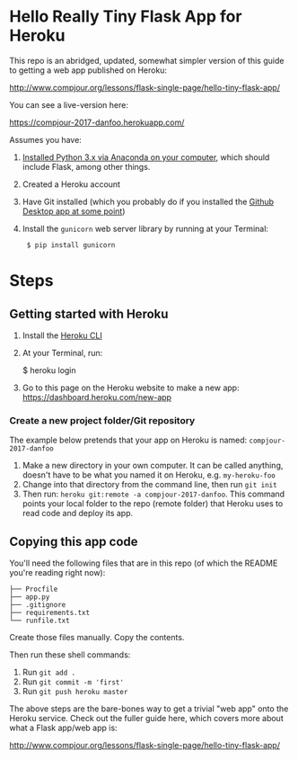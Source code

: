 # Hello Really Tiny Flask App for Heroku

This repo is an abridged, updated, somewhat simpler version of this guide to getting a web app published on Heroku:

http://www.compjour.org/lessons/flask-single-page/hello-tiny-flask-app/

You can see a live-version here:

https://compjour-2017-danfoo.herokuapp.com/ 


Assumes you have:

1. [Installed Python 3.x via Anaconda on your computer](http://2017.compciv.org/guide/topics/python/installing-python-via-anaconda.html?highlight=anaconda), which should include Flask, among other things.
2. Created a Heroku account
3. Have Git installed (which you probably do if you installed the [Github Desktop app at some point](https://desktop.github.com/))
4. Install the `gunicorn` web server library by running at your Terminal:

        $ pip install gunicorn

# Steps

## Getting started with Heroku

1. Install the [Heroku CLI](https://devcenter.heroku.com/articles/heroku-command-line)
2. At your Terminal, run:

    $ heroku login
 
3. Go to this page on the Heroku website to make a new app: https://dashboard.heroku.com/new-app



### Create a new project folder/Git repository

The example below pretends that your app on Heroku is named:  `compjour-2017-danfoo`



1. Make a new directory in your own computer. It can be called anything, doesn't have to be what you named it on Heroku, e.g. `my-heroku-foo`
2. Change into that directory from the command line, then run `git init`
3. Then run: `heroku git:remote -a compjour-2017-danfoo`. This command points your local folder to the repo (remote folder) that Heroku uses to read code and deploy its app.



## Copying this app code

You'll need the following files that are in this repo (of which the README you're reading right now):

```
├── Procfile
├── app.py
├── .gitignore
├── requirements.txt
└── runfile.txt
```

Create those files manually. Copy the contents.

Then run these shell commands:

1. Run `git add .`
2. Run `git commit -m 'first'`
3. Run `git push heroku master`



The above steps are the bare-bones way to get a trivial "web app" onto the Heroku service. Check out the fuller guide here, which covers more about what a Flask app/web app is:

http://www.compjour.org/lessons/flask-single-page/hello-tiny-flask-app/





